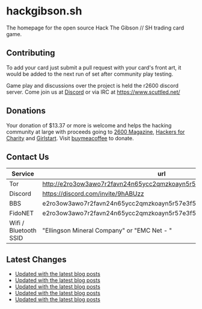 # hackgibson.sh
The homepage for the open source Hack The Gibson // SH trading card game.


## Contributing

To add your card just submit a pull request with your card's front art, it would be added to the next run of set after community play testing.

Game play and discussions over the project is held the r2600 discord server. Come join us at [Discord](https://discord.com/invite/9hABUzz) or via IRC at https://www.scuttled.net/


## Donations

Your donation of $13.37 or more is welcome and helps the hacking community at large with proceeds going to [2600 Magazine](https://2600.com/), [Hackers for Charity](https://hackersforcharity.org) and [Girlstart](https://girlstart.org).  Visit [buymeacoffee](https://www.buymeacoffee.com/hackgibson.sh) to donate.


## Contact Us

Service | url
-|-
Tor | http://e2ro3ow3awo7r2favn24n65ycc2qmzkoayn5r57e3f56nvjwdcgg32ad.onion
Discord | https://discord.com/invite/9hABUzz
BBS | e2ro3ow3awo7r2favn24n65ycc2qmzkoayn5r57e3f56nvjwdcgg32ad.onion:23
FidoNET | e2ro3ow3awo7r2favn24n65ycc2qmzkoayn5r57e3f56nvjwdcgg32ad.onion:24554
Wifi / Bluetooth SSID | "Ellingson Mineral Company" or "EMC Net - <fidonet address>"

## Latest Changes
<!-- BLOG-POST-LIST:START -->
- [Updated with the latest blog posts](https://github.com/DFW2600/hackgibson.sh/commit/f0b2fec7156c394466796fde4b3aa0a86faa07d6)
- [Updated with the latest blog posts](https://github.com/DFW2600/hackgibson.sh/commit/5a1cf696abca6adacae5e4c6a929b39a998207da)
- [Updated with the latest blog posts](https://github.com/DFW2600/hackgibson.sh/commit/a42622cddfe35eccf49a7c7dad1d878a1cdc58c3)
- [Updated with the latest blog posts](https://github.com/DFW2600/hackgibson.sh/commit/ea7dd357139768678a07c66120f1fe181d8e3f6e)
- [Updated with the latest blog posts](https://github.com/DFW2600/hackgibson.sh/commit/a22f58d8c2bfa6ea96927d5c9926277aed9c16e0)
<!-- BLOG-POST-LIST:END -->
